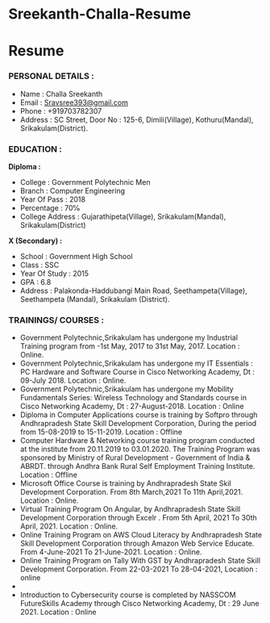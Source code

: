 # Sreekanth-Challa-Resume
# Resume
### PERSONAL DETAILS :
- Name : Challa Sreekanth <br>
- Email : Sravsree393@gmail.com <br>
- Phone : +919703782307 <br>
- Address : SC Street, Door No : 125-6, Dimili(Village), Kothuru(Mandal), Srikakulam(District). 

### EDUCATION :
**Diploma :**
- College : Government Polytechnic Men <br>
- Branch : Computer Engineering <br>
- Year Of Pass : 2018 <br>
- Percentage : 70℅ <br>
- College Address : Gujarathipeta(Village), Srikakulam(Mandal), Srikakulam(District) <br>

**X (Secondary) :**
- School : Government High School <br>
- Class : SSC <br>
- Year Of Study : 2015 <br>
- GPA : 6.8 <br>
- Address : Palakonda-Haddubangi Main Road, Seethampeta(Village), Seethampeta (Mandal), Srikakulam (District). <br>

### TRAININGS/ COURSES :
- Government Polytechnic,Srikakulam has undergone my Industrial Training program from -1st May, 2017 to 31st May, 2017.
Location : Online. <br>
- Government Polytechnic,Srikakulam has undergone my IT Essentials : PC Hardware and Software Course in Cisco Networking Academy, Dt : 09-July 2018. Location : Online. <br>
- Government Polytechnic,Srikakulam has undergone my Mobility Fundamentals Series: Wireless Technology and Standards course in Cisco Networking Academy, Dt : 27-August-2018. Location : Online <br>
- Diploma in Computer Applications course is training by Softpro through Andhrapradesh State Skill Development Corporation, During the period from 15-08-2019 to 15-11-2019. Location : Offline <br>
- Computer Hardware & Networking course training program conducted at the institute from 20.11.2019 to 03.01.2020. The Training Program was sponsored by Ministry of Rural Development - Government of India & ABRDT. through Andhra Bank Rural Self Employment Training Institute. Location : Offline <br>
- Microsoft Office Course is training by Andhrapradesh State Skil Development Corporation. From 8th March,2021 To 11th April,2021. Location : Online. <br>
- Virtual Training Program On Angular, by Andhrapradesh State Skill Development Corporation through Excelr . From 5th April, 2021 To 30th April, 2021. Location : Online. <br>
- Online Training Program on AWS Cloud Literacy by Andhrapradesh State Skill Development Corporation through Amazon Web Service Educate. From 4-June-2021 To 21-June-2021. Location : Online. <br>
- Online Training Program on Tally With GST by Andhrapradesh State Skill Development Corporation. From 22-03-2021 To 28-04-2021, Location : online <br>
- 
- Introduction to Cybersecurity course is completed by NASSCOM FutureSkills Academy through Cisco Networking Academy, Dt : 29 June 2021. Location : Online <br>




